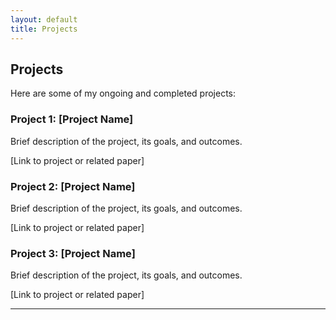 ```yaml
---
layout: default
title: Projects
---
```


## Projects

Here are some of my ongoing and completed projects:

### Project 1: [Project Name]

Brief description of the project, its goals, and outcomes.

[Link to project or related paper]

### Project 2: [Project Name]

Brief description of the project, its goals, and outcomes.

[Link to project or related paper]

### Project 3: [Project Name]

Brief description of the project, its goals, and outcomes.

[Link to project or related paper]

---